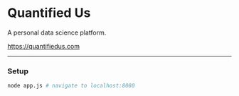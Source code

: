 # Quantified Us
A personal data science platform.

https://quantifiedus.com

---

### Setup

```sh
node app.js # navigate to localhost:8080
```